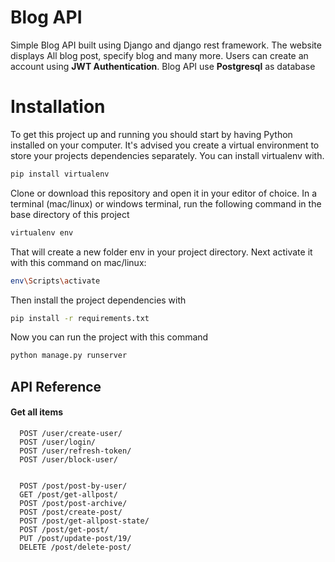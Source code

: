 
# Blog API

Simple Blog  API built using Django and django rest framework. The website displays All blog post, specify blog and many more.
Users can create an account using **JWT Authentication**. Blog API use **Postgresql** as database

# Installation
To get this project up and running you should start by having Python installed on your computer. It's advised you create a virtual environment to store your projects dependencies separately. You can install virtualenv with.
```bash
pip install virtualenv
```

Clone or download this repository and open it in your editor of choice. In a terminal (mac/linux) or windows terminal, run the following command in the base directory of this project

```bash
virtualenv env
```

That will create a new folder env in your project directory. Next activate it with this command on mac/linux:

```bash
env\Scripts\activate
```
Then install the project dependencies with
```bash
pip install -r requirements.txt
```
Now you can run the project with this command
```bash
python manage.py runserver
```

## API Reference

#### Get all items

```http
  POST /user/create-user/
  POST /user/login/
  POST /user/refresh-token/
  POST /user/block-user/


  POST /post/post-by-user/
  GET /post/get-allpost/
  POST /post/post-archive/
  POST /post/create-post/
  POST /post/get-allpost-state/
  POST /post/get-post/
  PUT /post/update-post/19/
  DELETE /post/delete-post/
  
```


